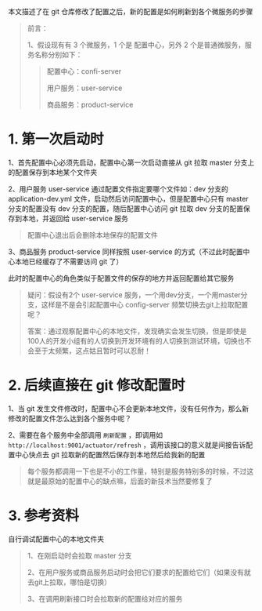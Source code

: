 本文描述了在 git 仓库修改了配置之后，新的配置是如何刷新到各个微服务的步骤

> 前言：
>
> 1、假设现有有 3 个微服务，1 个是 配置中心，另外 2 个是普通微服务，服务名称分别如下：
>
> > 配置中心：confi-server
> >
> > 用户服务：user-service
> >
> > 商品服务：product-service

# 1. 第一次启动时

1、首先配置中心必须先启动，配置中心第一次启动直接从 git 拉取 master 分支上的配置保存到本地某个文件夹

2、用户服务 user-service 通过配置文件指定要哪个文件如：dev 分支的 application-dev.yml 文件，启动然后访问配置中心，但是配置中心只有 master 分支的配置没有 dev 分支的配置，随后配置中心访问 git 拉取 dev 分支的配置保存到本地，并返回给 user-service 服务

> 配置中心退出后会删除本地保存的配置文件

3、商品服务 product-service 同样按照 user-service 的方式（不过此时配置中心本地已经缓存了不需要访问 git 了）

此时的配置中心的角色类似于配置文件的保存的地方并返回配置给其它服务

> 疑问：假设有2个 user-service 服务，一个用dev分支，一个用master分支，这样是不是会引起配置中心 config-server 频繁切换去git上拉取配置呢？
>
> 答案：通过观察配置中心的本地文件，发现确实会发生切换，但是即使是100人的开发小组有的人切换到开发环境有的人切换到测试环境，切换也不会至于太频繁，这点姑且暂时可以忍耐！

# 2. 后续直接在 git 修改配置时

1、当 git 发生文件修改时，配置中心不会更新本地文件，没有任何作为，那么新修改的配置文件怎么达到各个服务中呢？

2、需要在各个服务中全部调用 `刷新配置` ，即调用如 `http://localhost:9001/actuator/refresh` ，调用该接口的意义就是间接告诉配置中心快点去 git 拉取新的配置然后保存到本地然后给我新的配置

> 每个服务都调用一下也是不小的工作量，特别是服务特别多的时候，不过这就是最原始的配置中心的缺点嘛，后面的新技术当然要修复了

# 3. 参考资料

自行调试配置中心的本地文件夹

> 1、在刚启动时会拉取 master 分支
>
> 2、在用户服务或商品服务启动时会把它们要求的配置给它们（如果没有就去git上拉取，哪怕是切换）
>
> 3、在调用刷新接口时会拉取新的配置给对应的服务
